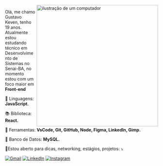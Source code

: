 <img src="https://raw.githubusercontent.com/MicaelliMedeiros/micaellimedeiros/master/image/computer-illustration.png" alt="ilustração de um computador" min-width="400px" max-width="400px" width="400px" align="right">

<p align="left"> 
  Olá, me chamo Gustavo Keven, tenho 19 anos. <br>
  Atualmente estou estudando técnico em Desenvolvimento de Sistemas no Senai-BA, no momento estou com um foco maior em <strong> Front-end</strong>
</p>

<p align="left">
  🦄 Linguagens: <strong>JavaScript.</strong>
</p>

<p align="left">
  📚 Biblioteca: <strong>React.</strong>
</p>

<p align="left">
  💼 Ferramentas: <strong>VsCode, Git, GitHub, Node, Figma, Linkedln, Gimp.</strong>
</p>

<p align="left">
  🎲 Banco de Datos: <strong>MySQL.</strong>
</p>

<p align="left">
  💌Estou aberto para dicas, networking, estágios, projetos: ⤵️
</p>

<p align="left">
  <a href="https://mail.google.com/mail/u/1/?ogbl#inbox" title="Gmail">
  <img src="https://img.shields.io/badge/-Gmail-FF0000?style=flat-square&labelColor=FF0000&logo=gmail&logoColor=white&link=LINK-DO-SEU-GMAIL" alt="Gmail"/></a>
  <a href="https://www.linkedin.com/in/gustavo-keven-54baa7258/" title="LinkedIn">
  <img src="https://img.shields.io/badge/-Linkedin-0e76a8?style=flat-square&logo=Linkedin&logoColor=white&link=LINK-DO-SEU-LINKEDIN" alt="LinkedIn"/></a>
  <a href="https://www.instagram.com/gust4_7/" title="Instagram">
  <img src="https://img.shields.io/badge/-Instagram-DF0174?style=flat-square&labelColor=DF0174&logo=instagram&logoColor=white&link=LINK-DO-SEU-INSTAGRAM" alt="Instagram"/></a>
</p>
